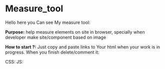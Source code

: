 # Measure_tool

Hello here you Can see My measure tool:

**Purpose:** help measure elements on site in browser, specially when developer make site/component based on image

**How to start ?:** 
Just copy and paste links to Your html when your work is in progress. When you finish delete/comment it:

CSS: <link rel="stylesheet" href="https://graqu.github.io/Measure_tool/css/style.css">
JS: <script type="module" src="https://graqu.github.io/Measure_tool/js/script.js"></script>
